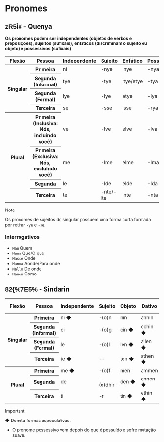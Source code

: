 # Pronomes

## <span style="font-family: 'Tengwar Annatar', sans-serif;">zR5Ì#</span> - Quenya

**Os pronomes podem ser independentes (objetos de verbos e preposições), sujeitos (sufixais), enfáticos (discriminam o sujeito ou objeto) e possessivos (sufixais)**

<table>
	<thead>
		<tr>
			<th>Flexão</th>
			<th>Pessoa</th>
			<th>Independente</th>
			<th>Sujeito</th>
			<th>Enfático</th>
			<th>Possessivo</th>
		</tr>
	</thead>
	<tr>
		<th rowspan="4">Singular</th>
		<th>Primeira</th>
		<td>ni</td>
		<td>-nye</td>
		<td>inye</td>
		<td>-nya</td>
	</tr>
	<tr>
		<th>Segunda (Informal)</th>
		<td>tye</td>
		<td>-tye</td>
		<td>itye/etye</td>
		<td>-tya</td>
	</tr>
	<tr>
		<th>Segunda (Formal)</th>
		<td>lye</td>
		<td>-lye</td>
		<td>etye</td>
		<td>-lya</td>
	</tr>
	<tr>
		<th>Terceira</th>
		<td>se</td>
		<td>-sse</td>
		<td>isse</td>
		<td>-rya</td>
	</tr>
	<tr>
		<th rowspan="4">Plural</th>
		<th>Primeira (Inclusiva: Nós, incluindo você)</th>
		<td>ve</td>
		<td>-lve</td>
		<td>elve</td>
		<td>-lva</td>
	</tr>
	<tr>
		<th>Primeira (Exclusiva: Nós, excluindo você)</th>
		<td>me</td>
		<td>-lme</td>
		<td>elme</td>
		<td>-lma</td>
	</tr>
	<tr>
		<th>Segunda</th>
		<td>le</td>
		<td>-lde</td>
		<td>elde</td>
		<td>-lda</td>
	</tr>
	<tr>
		<th>Terceira</th>
		<td>te</td>
		<td>-nte/-lte</td>
		<td>inte</td>
		<td>-nta</td>
	</tr>
</table>

> [!NOTE]
> Os pronomes de sujeitos do singular possuem uma forma curta formada por retirar `-ye` e `-se`.

### Interrogativos

-   `Man` Quem
-   `Mana` Que/O que
-   `Masse` Onde
-   `Manna` Aonde/Para onde
-   `Mallo` De onde
-   `Manen` Como

## <span style="font-family: 'Tengwar Annatar', sans-serif;">82\{\%7E5\%</span> - Sindarin

<table>
	<thead>
		<tr>
			<th>Flexão</th>
			<th>Pessoa</th>
			<th>Independente</th>
			<th>Sujeito</th>
			<th>Objeto</th>
			<th>Dativo</th>
			<th>Adjetivo Possessivo</th>
		</tr>
	</thead>
	<tr>
		<th rowspan="4">Singular</th>
		<th>Primeira</th>
		<td>ni ◆</td>
		<td>-(o)n</td>
		<td>nin</td>
		<td>annin</td>
		<td>nín</td>
	</tr>
	<tr>
		<th>Segunda (Informal)</th>
		<td>ci</td>
		<td>-(o)g</td>
		<td>cin ◆</td>
		<td>echin ◆</td>
		<td>cín ◆</td>
	</tr>
	<tr>
		<th>Segunda (Formal)</th>
		<td>le</td>
		<td>-(o)l</td>
		<td>len ◆</td>
		<td>allen ◆</td>
		<td>lín</td>
	</tr>
	<tr>
		<th>Terceira</th>
		<td>te ◆</td>
		<td>--</td>
		<td>ten ◆</td>
		<td>athen ◆</td>
		<td>tín</td>
	</tr>
	<tr>
		<th rowspan="3">Plural</th>
		<th>Primeira</th>
		<td>me ◆</td>
		<td>-(o)f</td>
		<td>men</td>
		<td>ammen</td>
		<td>mín</td>
	</tr>
	<tr>
		<th>Segunda</th>
		<td>de</td>
		<td>-(o)dhir</td>
		<td>den ◆</td>
		<td>annen ◆</td>
		<td>dín ◆</td>
	</tr>
	<tr>
		<th>Terceira</th>
		<td>ti</td>
		<td>-r</td>
		<td>tin ◆</td>
		<td>ethin ◆</td>
		<td>tín ◆</td>
	</tr>
</table>

> [!IMPORTANT]
> ◆ Denota formas especulativas.

-   O pronome possessivo vem depois do que é possuído e sofre mutação suave.

